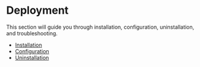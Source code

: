 # Deployment

This section will guide you through installation, configuration, uninstallation, and troubleshooting.

- [Installation](./installation.md)
- [Configuration](./configuration)
- [Uninstallation](./uninstallation.md)
